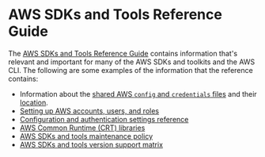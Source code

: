 # AWS SDKs and Tools Reference Guide<a name="sdks-and-tools-ref"></a>

The [AWS SDKs and Tools Reference Guide](https://docs.aws.amazon.com/sdkref/latest/guide/overview.html) contains information that's relevant and important for many of the AWS SDKs and toolkits and the AWS CLI\. The following are some examples of the information that the reference contains:
+ Information about the [shared AWS `config` and `credentials` files](https://docs.aws.amazon.com/sdkref/latest/guide/file-format.html) and their [location](https://docs.aws.amazon.com/sdkref/latest/guide/file-location.html)\.
+ [Setting up AWS accounts, users, and roles](https://docs.aws.amazon.com/sdkref/latest/guide/access-users.html)
+ [Configuration and authentication settings reference](https://docs.aws.amazon.com/sdkref/latest/guide/settings-reference.html)
+ [AWS Common Runtime \(CRT\) libraries](https://docs.aws.amazon.com/sdkref/latest/guide/common-runtime.html)
+ [AWS SDKs and tools maintenance policy](https://docs.aws.amazon.com/sdkref/latest/guide/maint-policy.html)
+ [AWS SDKs and tools version support matrix](https://docs.aws.amazon.com/sdkref/latest/guide/version-support-matrix.html)